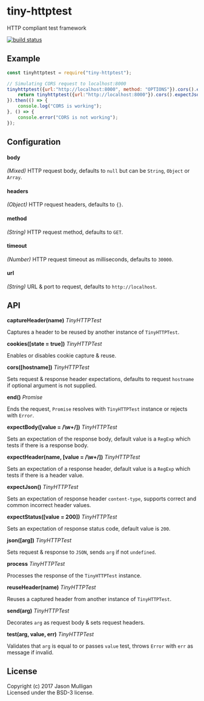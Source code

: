 # tiny-httptest
HTTP compliant test framework

[![build status](https://secure.travis-ci.org/avoidwork/tiny-httptest.svg)](http://travis-ci.org/avoidwork/tiny-httptest)

## Example
```javascript
const tinyhttptest = require("tiny-httptest");

// Simulating CORS request to localhost:8000
tinyhttptest({url:"http://localhost:8000", method: "OPTIONS"}).cors().end().then(() => {
	return tinyhttptest({url:"http://localhost:8000"}).cors().expectJson().end();
}).then(() => {
	console.log("CORS is working");
}, () => {
	console.error("CORS is not working");
});
```
## Configuration

#### body
_*(Mixed)*_ HTTP request body, defaults to `null` but can be `String`, `Object` or `Array`.

#### headers
_*(Object)*_ HTTP request headers, defaults to `{}`.

#### method
_*(String)*_ HTTP request method, defaults to `GET`.

#### timeout
_*(Number)*_ HTTP request timeout as milliseconds, defaults to `30000`.

#### url
_*(String)*_ URL & port to request, defaults to `http://localhost`.

## API
**captureHeader(name)**
_TinyHTTPTest_

Captures a header to be reused by another instance of `TinyHTTPTest`.

**cookies([state = true])**
_TinyHTTPTest_

Enables or disables cookie capture & reuse.

**cors([hostname])**
_TinyHTTPTest_

Sets request & response header expectations, defaults to request `hostname` if optional argument is not supplied.

**end()**
_Promise_

Ends the request, `Promise` resolves with `TinyHTTPTest` instance or rejects with `Error`.

**expectBody([value = /\w+/])**
_TinyHTTPTest_

Sets an expectation of the response body, default value is a `RegExp` which tests if there is a response body.

**expectHeader(name, [value = /\w+/])**
_TinyHTTPTest_

Sets an expectation of a response header, default value is a `RegExp` which tests if there is a header value.

**expectJson()**
_TinyHTTPTest_

Sets an expectation of response header `content-type`, supports correct and common incorrect header values.

**expectStatus([value = 200])**
_TinyHTTPTest_

Sets an expectation of response status code, default value is `200`.

**json([arg])**
_TinyHTTPTest_

Sets request & response to `JSON`, sends `arg` if not `undefined`.

**process**
_TinyHTTPTest_

Processes the response of the `TinyHTTPTest` instance.

**reuseHeader(name)**
_TinyHTTPTest_

Reuses a captured header from another instance of `TinyHTTPTest`.

**send(arg)**
_TinyHTTPTest_

Decorates `arg` as request body & sets request headers.
 
 **test(arg, value, err)**
 _TinyHTTPTest_
 
 Validates that `arg` is equal to or passes `value` test, throws `Error` with `err` as message if invalid.

## License
Copyright (c) 2017 Jason Mulligan  
Licensed under the BSD-3 license.
